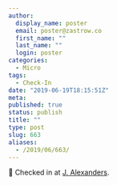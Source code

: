 ```yaml
---
author:
  display_name: poster
  email: poster@zastrow.co
  first_name: ""
  last_name: ""
  login: poster
categories:
  - Micro
tags:
  - Check-In
date: "2019-06-19T18:15:51Z"
meta:
published: true
status: publish
title: ""
type: post
slug: 663
aliases:
  - /2019/06/663/
---
```

<p><span>📍</span> Checked in at  <a href="http://4sq.com/6zHdy0">J. Alexanders</a>.</p>
